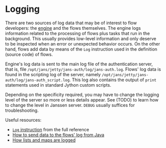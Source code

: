 # Logging

There are two sources of log data that may be of interest to flow developers: the [engine](./index.md#agama-engine) and the flows themselves. The engine logs information related to the processing of flows plus tasks that run in the background. This usually provides low-level information and only deserve to be inspected when an error or unexpected behavior occurs. On the other hand, flows add data by means of the `Log` instruction used in the definition (source code) of flows.

Engine's log data is sent to the main log file of the authentication server, that is, file `/opt/jans/jetty/jans-auth/log/jans-auth.log`. Flows' log data is found in the scripting log of the server, namely `/opt/jans/jetty/jans-auth/log/jans-auth_script.log`. This log also contains the output of `print` statements used in standard Jython custom scripts.

Depending on the specificity required, you may have to change the logging level of the server so more or less details appear. See (TODO) to learn how to change the level in Janssen server. `DEBUG` usually suffices for troubleshooting. 

Useful resources:

- [`Log` instruction](./dsl-full.md#logging) from the full reference
- [How to send data to the flows' log from Java](./faq.md#how-to-append-data-to-a-flows-log-directly)
- [How lists and maps are logged](./engine-config.md#TODO) 
